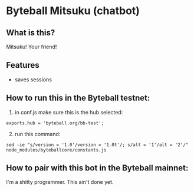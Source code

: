 # Byteball Mitsuku (chatbot)



## What is this?
Mitsuku! Your friend!


## Features
- saves sessions


## How to run this in the Byteball testnet:
1. in conf.js make sure this is the hub selected:
```
exports.hub = 'byteball.org/bb-test';
```
2. run this command:
```
sed -ie "s/version = '1.0'/version = '1.0t'/; s/alt = '1'/alt = '2'/" node_modules/byteballcore/constants.js
```


## How to pair with this bot in the Byteball mainnet:
I'm a shitty programmer. This ain't done yet.